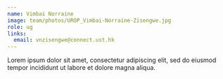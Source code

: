 ```yaml
---
name: Vimbai Norraine
image: team/photos/UROP_Vimbai-Norraine-Zisengwe.jpg
role: ug
links:
  email: vnzisengwe@connect.ust.hk
---
```


Lorem ipsum dolor sit amet, consectetur adipiscing elit, sed do eiusmod tempor incididunt ut labore et dolore magna aliqua.
